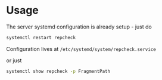 # Usage

The server systemd configuration is already setup - just do
```bash
systemctl restart repcheck
```

Configuration lives at `/etc/systemd/system/repcheck.service`

or just

```bash
systemctl show repcheck -p FragmentPath
```